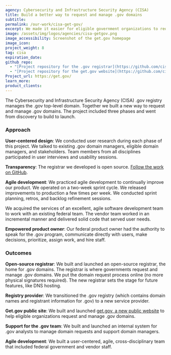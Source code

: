 ```yaml
---
agency: Cybersecurity and Infrastructure Security Agency (CISA)
title: Build a better way to request and manage .gov domains
subtitle: 
permalink: /our-work/cisa-get-gov/
excerpt: We made it easier for eligible government organizations to request and manage .gov domains. 
image: /assets/img/logos/agencies/cisa-getgov.png
image_accessibility: Screenshot of the get.gov homepage
image_icon:
project_weight: 8
tag: cisa
expiration_date:
github_repo:
  - "[Project repository for the .gov registrar](https://github.com/cisagov/manage.get.gov)"
  - "[Project repository for the get.gov website](https://github.com/cisagov/get.gov)"
Project_url: https://get.gov/
learn_more:
product_clients:
---
```

The Cybersecurity and Infrastructure Security Agency (CISA) .gov registry manages the .gov top-level domain. Together we built a new way to request and manage .gov domains. The project included three phases and went from discovery to build to launch. 

### Approach

**User-centered design**: We conducted user research during each phase of this project. We talked to existing .gov domain managers, eligible domain managers, and stakeholders. Team members from all disciplines participated in user interviews and usability sessions. 

**Transparency**: The registrar we developed is open source. [Follow the work on GitHub](https://github.com/cisagov/manage.get.gov).

**Agile development**: We practiced agile development to continually improve our product. We operated on a two-week sprint cycle. We released improvements to production a few times per week. We conducted sprint planning, retros, and backlog refinement sessions. 

We acquired the services of an excellent, agile software development team to work with an existing federal team. The vendor team worked in an incremental manner and delivered solid code that served user needs.

**Empowered product owner**: Our federal product owner had the authority to speak for the .gov program, communicate directly with users, make decisions, prioritize, assign work, and hire staff. 

### Outcomes

**Open-source registrar**: We built and launched an open-source registrar, the home for .gov domains. The registrar is where governments request and manage .gov domains. We put the domain request process online (no more physical signatures required). The new registrar sets the stage for future features, like DNS hosting. 

**Registry provider**: We transitioned the .gov registry (which contains domain names and registrant information for .gov) to a new service provider. 

**Get.gov public site**: We built and launched [get.gov, a new public website](https://get.gov/) to help eligible organizations request and manage .gov domains.

**Support for the .gov team**: We built and launched an internal system for .gov analysts to manage domain requests and support domain managers.

**Agile development**: We built a user-centered, agile, cross-disciplinary team that included federal government and vendor staff.
